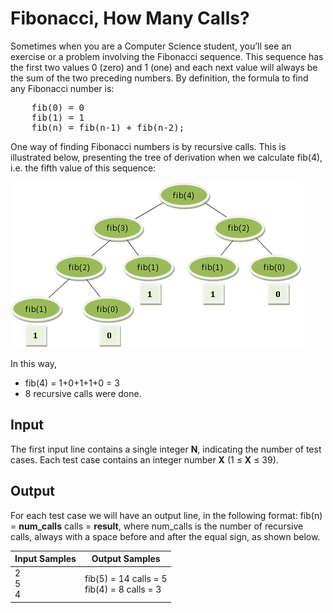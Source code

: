 # Fibonacci, How Many Calls?
Sometimes when you are a Computer Science student, you’ll see an exercise or a problem involving the Fibonacci sequence. This sequence has the first two values 0 (zero) and 1 (one) and each next value will always be the sum of the two preceding numbers. By definition, the formula to find any Fibonacci number is:

<pre>
    fib(0) = 0
    fib(1) = 1
    fib(n) = fib(n-1) + fib(n-2);
</pre>

One way of finding Fibonacci numbers is by recursive calls. This is illustrated below, presenting the tree of derivation when we calculate fib(4), i.e. the fifth value of this sequence:

![Tree](../../../gallery/images/problems/UOJ_1029.png)

In this way,

* fib(4) = 1+0+1+1+0 = 3
* 8 recursive calls were done.

## Input
The first input line contains a single integer **N**, indicating the number of test cases. Each test case contains an integer number **X** (1 ≤ **X** ≤ 39).

## Output
For each test case we will have an output line, in the following format: fib(n) = **num_calls** calls = **result**, where num_calls is the number of recursive calls, always with a space before and after the equal sign, as shown below.

| Input Samples |                 Output Samples                 |
|---------------|------------------------------------------------|
| 2<br> 5<br> 4 | fib(5) = 14 calls = 5<br> fib(4) = 8 calls = 3 |